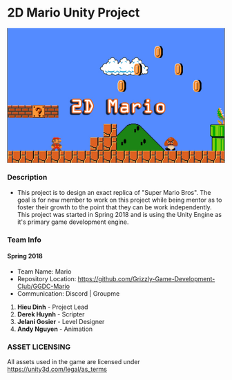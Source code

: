 # 2D Mario Unity Project
<img src="Main Picture.jpg" atl="Mario_Poster" align="center">

### Description
* This project is to design an exact replica of "Super Mario Bros". The goal is for new member to work on this project while being mentor
as to foster their growth to the point that they can be work independently. This project was started in Spring 2018 and is using the Unity
Engine as it's primary game development engine.

### Team Info
#### Spring 2018
* Team Name: Mario
* Repository Location: https://github.com/Grizzly-Game-Development-Club/GGDC-Mario
* Communication: Discord | Groupme
1. **Hieu Dinh** - Project Lead
2. **Derek Huynh** - Scripter
3. **Jelani Gosier** - Level Designer
4. **Andy Nguyen** - Animation

### ASSET LICENSING 
All assets used in the game are licensed under https://unity3d.com/legal/as_terms 
